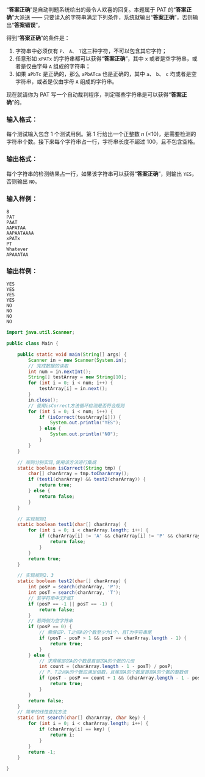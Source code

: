 “**答案正确**”是自动判题系统给出的最令人欢喜的回复。本题属于 PAT 的“**答案正确**”大派送 —— 只要读入的字符串满足下列条件，系统就输出“**答案正确**”，否则输出“**答案错误**”。

得到“**答案正确**”的条件是：

1. 字符串中必须仅有 `P`、 `A`、 `T`这三种字符，不可以包含其它字符；
2. 任意形如 `xPATx` 的字符串都可以获得“**答案正确**”，其中 `x` 或者是空字符串，或者是仅由字母 `A` 组成的字符串；
3. 如果 `aPbTc` 是正确的，那么 `aPbATca` 也是正确的，其中 `a`、 `b`、 `c` 均或者是空字符串，或者是仅由字母 `A` 组成的字符串。

现在就请你为 PAT 写一个自动裁判程序，判定哪些字符串是可以获得“**答案正确**”的。

### 输入格式：

每个测试输入包含 1 个测试用例。第 1 行给出一个正整数 *n* (<10)，是需要检测的字符串个数。接下来每个字符串占一行，字符串长度不超过 100，且不包含空格。

### 输出格式：

每个字符串的检测结果占一行，如果该字符串可以获得“**答案正确**”，则输出 `YES`，否则输出 `NO`。

### 输入样例：

```in
8
PAT
PAAT
AAPATAA
AAPAATAAAA
xPATx
PT
Whatever
APAAATAA
```

### 输出样例：

```out
YES
YES
YES
YES
NO
NO
NO
NO
```

```java
import java.util.Scanner;

public class Main {

	public static void main(String[] args) {
		Scanner in = new Scanner(System.in);
		// 完成数据的读取
		int num = in.nextInt();
		String[] testArray = new String[10];
		for (int i = 0; i < num; i++) {
			testArray[i] = in.next();
		}
		in.close();
		// 使用isCorrect方法循环检测是否符合规则
		for (int i = 0; i < num; i++) {
			if (isCorrect(testArray[i])) {
				System.out.println("YES");
			} else {
				System.out.println("NO");
			}
		}
	}

	// 规则分别实现,使用该方法进行集成
	static boolean isCorrect(String tmp) {
		char[] charArray = tmp.toCharArray();
		if (test1(charArray) && test2(charArray)) {
			return true;
		} else {
			return false;
		}
	}

	// 实现规则1
	static boolean test1(char[] charArray) {
		for (int i = 0; i < charArray.length; i++) {
			if (charArray[i] != 'A' && charArray[i] != 'P' && charArray[i] != 'T') {
				return false;
			}
		}
		return true;
	}

	// 实现规则2、3
	static boolean test2(char[] charArray) {
		int posP = search(charArray, 'P');
		int posT = search(charArray, 'T');
		// 若字符串中无P或T
		if (posP == -1 || posT == -1) {
			return false;
		}
		// 若两侧为空字符串
		if (posP == 0) {
			// 需保证P、T之间A的个数至少为1个，且T为字符串尾
			if (posT - posP > 1 && posT == charArray.length - 1) {
				return true;
			}
		} else {
			// 求得尾部的A的个数是首部的A的个数的几倍
			int count = (charArray.length - 1 - posT) / posP;
			// P、T之间A的个数应满足倍数，且尾部A的个数是首部A的个数的整数倍
			if (posT - posP == count + 1 && (charArray.length - 1 - posT) % posP == 0) {
				return true;
			}
		}
		return false;
	}
	// 简单的线性查找方法
	static int search(char[] charArray, char key) {
		for (int i = 0; i < charArray.length; i++) {
			if (charArray[i] == key) {
				return i;
			}
		}
		return -1;
	}

}
```
